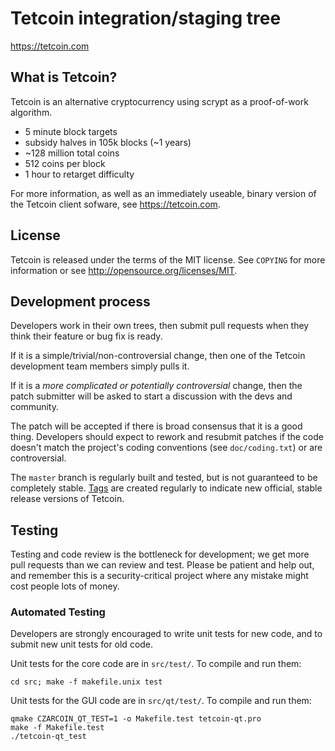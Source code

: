 Tetcoin integration/staging tree
================================

https://tetcoin.com

What is Tetcoin?
-----------------

Tetcoin is an alternative cryptocurrency using scrypt as a proof-of-work algorithm.
 - 5 minute block targets
 - subsidy halves in 105k blocks (~1 years)
 - ~128 million total coins
 - 512 coins per block
 - 1 hour to retarget difficulty

For more information, as well as an immediately useable, binary version of
the Tetcoin client sofware, see https://tetcoin.com.

License
-------

Tetcoin is released under the terms of the MIT license. See `COPYING` for more
information or see http://opensource.org/licenses/MIT.

Development process
-------------------

Developers work in their own trees, then submit pull requests when they think
their feature or bug fix is ready.

If it is a simple/trivial/non-controversial change, then one of the Tetcoin
development team members simply pulls it.

If it is a *more complicated or potentially controversial* change, then the patch
submitter will be asked to start a discussion with the devs and community.

The patch will be accepted if there is broad consensus that it is a good thing.
Developers should expect to rework and resubmit patches if the code doesn't
match the project's coding conventions (see `doc/coding.txt`) or are
controversial.

The `master` branch is regularly built and tested, but is not guaranteed to be
completely stable. [Tags](https://github.com/tetcoin/tetcoin/tags) are created
regularly to indicate new official, stable release versions of Tetcoin.

Testing
-------

Testing and code review is the bottleneck for development; we get more pull
requests than we can review and test. Please be patient and help out, and
remember this is a security-critical project where any mistake might cost people
lots of money.

### Automated Testing

Developers are strongly encouraged to write unit tests for new code, and to
submit new unit tests for old code.

Unit tests for the core code are in `src/test/`. To compile and run them:

    cd src; make -f makefile.unix test

Unit tests for the GUI code are in `src/qt/test/`. To compile and run them:

    qmake CZARCOIN_QT_TEST=1 -o Makefile.test tetcoin-qt.pro
    make -f Makefile.test
    ./tetcoin-qt_test

